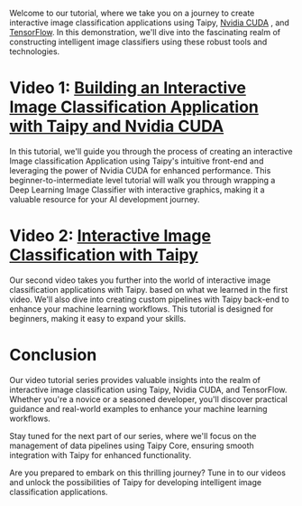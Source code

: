 Welcome to our tutorial, where we take you on a journey to create interactive image 
classification applications using Taipy, [Nvidia CUDA](https://developer.nvidia.com/cuda-toolkit)
, and [TensorFlow](https://www.tensorflow.org/). 
In this demonstration, we'll dive into the fascinating realm of constructing intelligent image classifiers 
using these robust tools and technologies.


# Video 1: [Building an Interactive Image Classification Application with Taipy and Nvidia CUDA](https://youtu.be/WWBmd-yG4B8?si=mnpkGpiMEfJT6EMD)

In this tutorial, we'll guide you through the process of creating an interactive Image classification Application 
using Taipy's intuitive front-end and leveraging the power of Nvidia CUDA for enhanced performance. 
This beginner-to-intermediate level tutorial will walk you through wrapping a Deep Learning Image Classifier 
with interactive graphics, making it a valuable resource for your AI development journey.


# Video 2: [Interactive Image Classification with Taipy](https://youtu.be/iICxa4tK9jk?si=fi42idYdQv_EVac5)

Our second video takes you further into the world of interactive image classification applications with Taipy. 
based on what we learned in the first video. We'll also dive into creating custom pipelines with Taipy back-end 
to enhance your machine learning workflows. This tutorial is designed for beginners, making it easy to expand your skills.


# Conclusion

Our video tutorial series provides valuable insights into the realm of interactive image 
classification using Taipy, Nvidia CUDA, and TensorFlow. Whether you're a novice or a seasoned 
developer, you'll discover practical guidance and real-world examples to enhance your machine 
learning workflows.

Stay tuned for the next part of our series, where we'll focus on the management of data 
pipelines using Taipy Core, ensuring smooth integration with Taipy for enhanced functionality.

Are you prepared to embark on this thrilling journey? Tune in to our videos and unlock the 
possibilities of Taipy for developing intelligent image classification applications.
